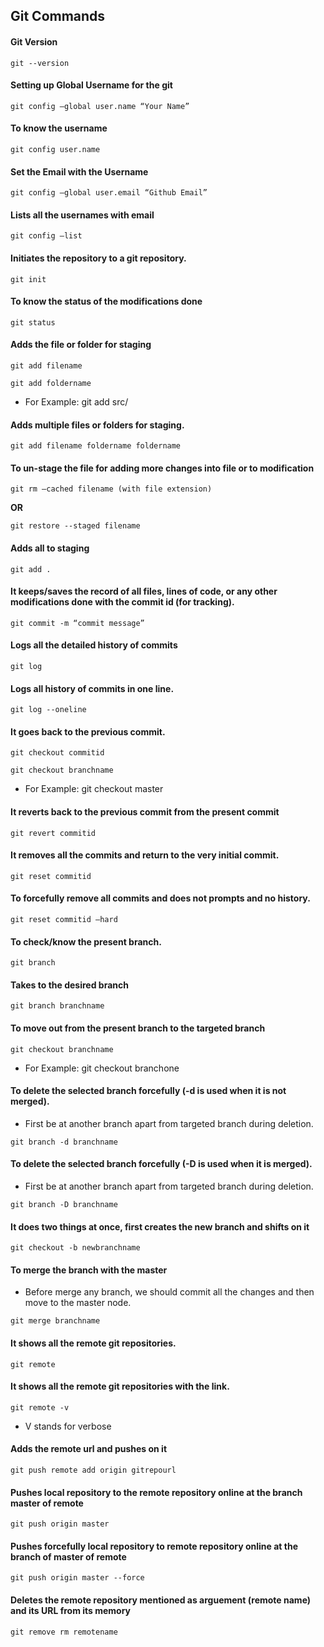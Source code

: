 ## Git Commands

#### Git Version

`git --version`

#### Setting up Global Username for the git

`git config –global user.name “Your Name”`

#### To know the username

`git config user.name`

#### Set the Email with the Username

`git config –global user.email “Github Email”`

#### Lists all the usernames with email

`git config –list`

#### Initiates the repository to a git repository.

`git init`

#### To know the status of the modifications done

`git status`

####  Adds the file or folder for staging

`git add filename`

`git add foldername` 

* For Example: git add src/

#### Adds multiple files or folders for staging.

`git add filename foldername foldername`	

#### To un-stage the file for adding more changes into file or to modification

`git rm –cached filename (with file extension)`	

__OR__

`git restore --staged filename`

#### Adds all to staging

`git add .	`

#### It keeps/saves the record of all files, lines of code, or any other modifications done with the commit id (for tracking).

`git commit -m “commit message”`

#### Logs all the detailed history of commits

`git log`

#### Logs all history of commits in one line.

`git log --oneline`

#### It goes back to the previous commit.

`git checkout commitid`

`git checkout branchname`

* For Example: git checkout master 

#### It reverts back to the previous commit from the present commit

`git revert commitid`

#### It removes all the commits and return to the very initial commit.

`git reset commitid`	

#### To forcefully remove all commits and does not prompts and no history.

`git reset commitid –hard`

#### To check/know the present branch.

`git branch`

#### Takes to the desired branch

`git branch branchname`

#### To move out from the present branch to the targeted branch

`git checkout branchname`

* For Example: git checkout branchone

#### To delete the selected branch forcefully (-d is used when it is not merged).

* First be at another branch apart from targeted branch during deletion.

`git branch -d branchname` 

#### To delete the selected branch forcefully (-D is used when it is merged).

* First be at another branch apart from targeted branch during deletion.

`git branch -D branchname`

#### It does two things at once, first creates the new branch and shifts on it

`git checkout -b newbranchname`

#### To merge the branch with the master

* Before merge any branch, we should commit all the changes and then move to the master node.

`git merge branchname`

#### It shows all the remote git repositories.

`git remote`

#### It shows all the remote git repositories with the link.

`git remote -v`

* V stands for verbose

#### Adds the remote url and pushes on it

`git push remote add origin gitrepourl`

#### Pushes local repository to the remote repository online at the branch master of remote

`git push origin master`

#### Pushes forcefully local repository to remote repository online at the branch of master of remote

`git push origin master --force`

#### Deletes the remote repository mentioned as arguement (remote name) and its URL from its memory

`git remove rm remotename`
